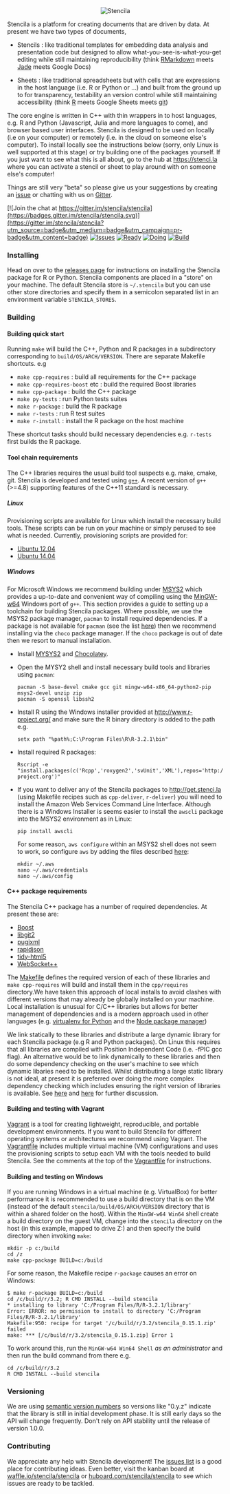 <div align="center">
	<img src="http://static.stenci.la/img/logo-name-tagline-500.png" alt="Stencila" style="max-width:250px">
</div>

Stencila is a platform for creating documents that are driven by data. At present we have two types of documents,

- Stencils : like traditional templates for embedding data analysis and presentation code but designed to allow what-you-see-is-what-you-get editing while still maintaining reproducibility (think [RMarkdown](http://rmarkdown.rstudio.com/) meets [Jade](http://jade-lang.com/) meets Google Docs)

- Sheets : like traditional spreadsheets but with cells that are expressions in the host language (i.e. R or Python or ...) and built from the ground up to for transparency, testability an version control while still maintaining accessibility (think [R](https://www.r-project.org/) meets Google Sheets meets [git](https://git-scm.com/))

The core engine is written in C++ with thin wrappers in to host languages, e.g. R and Python (Javascript, Julia and more languages to come), and browser based user interfaces. Stencila is designed to be used on locally (i.e on your computer) or remotely (i.e. in the cloud on someone else's computer). To install locally see the instructions below (sorry, only Linux is well supported at this stage) or try building one of the packages yourself. If you just want to see what this is all about, go to the hub at https://stenci.la where you can activate a stencil or sheet to play around with on someone else's computer!

Things are still very "beta" so please give us your suggestions by creating an [issue](https://github.com/stencila/stencila/issues) or chatting with us on [Gitter](https://gitter.im/stencila/stencila).

[![Join the chat at https://gitter.im/stencila/stencila](https://badges.gitter.im/stencila/stencila.svg)](https://gitter.im/stencila/stencila?utm_source=badge&utm_medium=badge&utm_campaign=pr-badge&utm_content=badge)
[![Issues](https://img.shields.io/github/issues-raw/badges/shields.svg)](http://waffle.io/stencila/stencila)
[![Ready](https://badge.waffle.io/stencila/stencila.svg?label=1+-+Ready&title=ready)](http://waffle.io/stencila/stencila)
[![Doing](https://badge.waffle.io/stencila/stencila.svg?label=2+-+Doing&title=doing)](http://waffle.io/stencila/stencila)
[![Build](https://travis-ci.org/stencila/stencila.svg?branch=develop)](https://travis-ci.org/stencila/stencila)

### Installing

Head on over to the [releases page](https://github.com/stencila/stencila/releases) for instructions on installing the Stencila package for R or Python. Stencila components are placed in a "store" on your machine. The default Stencila store is `~/.stencila` but you can use other store directories and specify them in a semicolon separated list in an environment variable `STENCILA_STORES`.

### Building

#### Building quick start

Running `make` will build the C++, Python and R packages in a subdirectory corresponding to `build/OS/ARCH/VERSION`. There are separate Makefile shortcuts. e.g

* `make cpp-requires` : build all requirements for the C++ package
* `make cpp-requires-boost` etc : build the required Boost libraries
* `make cpp-package` : build the C++ package
* `make py-tests` : run Python tests suites
* `make r-package` : build the R package
* `make r-tests` : run R test suites
* `make r-install` : install the R package on the host machine

These shortcut tasks should build necessary dependencies e.g. `r-tests` first builds the R package.

#### Tool chain requirements

The C++ libraries requires the usual build tool suspects e.g. make, cmake, git. Stencila is developed and tested using [`g++`](https://gcc.gnu.org/). A recent version of `g++` (>=4.8) supporting features of the C++11 standard is necessary. 

##### Linux

Provisioning scripts are available for Linux which install the necessary build tools. These scripts can be run on your machine or simply perused to see what is needed. Currently, provisioning scripts are provided for:

* [Ubuntu 12.04](setup/ubuntu-build-12.04.sh)
* [Ubuntu 14.04](setup/ubuntu-build-14.04.sh)

##### Windows

For Microsoft Windows we recommend building under [MSYS2](http://msys2.github.io/) which provides a up-to-date and convenient way of compiling using the [MinGW-w64](http://mingw-w64.sourceforge.net/) Windows port of `g++`. This section provides a guide to setting up a toolchain for building Stencila packages. Where possible, we use the MSYS2 package manager, `pacman` to install required dependencies. If a package is not available for `pacman` (see the list [here](https://github.com/Alexpux/MSYS2-packages)) then we recommend installing via the `choco` package manager. If the `choco` package is out of date then we resort to manual installation.  

- Install [MYSYS2](https://msys2.github.io/) and [Chocolatey](https://chocolatey.org).

- Open the MYSY2 shell and install necessary build tools and libraries using `pacman`:

	```shell
	pacman -S base-devel cmake gcc git mingw-w64-x86_64-python2-pip msys2-devel unzip zip
	pacman -S openssl libssh2
	```

- Install R using the Windows installer provided at http://www.r-project.org/ and make sure the R binary directory is added to the path e.g.

	```shell
	setx path "%path%;C:\Program Files\R\R-3.2.1\bin"
	```

- Install required R packages:

	```shell
	Rscript -e "install.packages(c('Rcpp','roxygen2','svUnit','XML'),repos='http://cran.us.r-project.org')"
	```

- If you want to deliver any of the Stencila packages to http://get.stenci.la (using Makefile recipes such as `cpp-deliver`, `r-deliver`) you will need to install the Amazon Web Services Command Line Interface. Although there is a Windows Installer is seems easier to install the `awscli` package into the MSYS2 environment as in Linux:

	```shell
	pip install awscli
	```

	For some reason, `aws configure` within an MSYS2 shell does not seem to work, so configure `aws` by adding the files described [here](http://docs.aws.amazon.com/cli/latest/userguide/cli-chap-getting-started.html#cli-config-files):

	```shell
	mkdir ~/.aws
	nano ~/.aws/credentials
	nano ~/.aws/config
	```

#### C++ package requirements

The Stencila C++ package has a number of required dependencies. At present these are:

* [Boost](http://www.boost.org/)
* [libgit2](http://libgit2.github.com/)
* [pugixml](http://pugixml.org/)
* [rapidjson](https://code.google.com/p/rapidjson/)
* [tidy-html5](http://w3c.github.com/tidy-html5/)
* [WebSocket++](https://github.com/zaphoyd/websocketpp)

The [Makefile](Makefile) defines the required version of each of these libraries and `make cpp-requires` will build and install them in the `cpp/requires` directory.We have taken this approach of local installs to avoid clashes with different versions that may already be globally installed on your machine. Local installation is unusual for C/C++ libraries but allows for better management of dependencies and is a modern approach used in other languages (e.g. [virtualenv for Python](http://virtualenv.readthedocs.org/en/latest/virtualenv.html) and the [Node package manager](https://www.npmjs.org/doc/cli/npm-install.html))

We link statically to these libraries and distribute a large dynamic library for each Stencila package (e.g R and Python packages). On Linux this requires that all libraries are compiled with Position Independent Code (i.e. -fPIC gcc flag). An alternative would be to link dynamically to these libraries and then do some dependency checking on the user's machine to see which dynamic libaries need to be installed. Whilst distributing a large static library is not ideal, at present it is preferred over doing the more complex dependency checking which includes ensuring the right version of libraries is available. See [here](http://stackoverflow.com/questions/1412080/distributing-with-boost-library) and [here](http://tldp.org/HOWTO/Program-Library-HOWTO/shared-libraries.html) for further discussion.

#### Building and testing with Vagrant

[Vagrant](https://www.vagrantup.com/) is a tool for creating lightweight, reproducible, and portable development environments. If you want to build Stencila for different operating systems or architectures we recommend using Vagrant. The [Vagrantfile](Vagrantfile) includes multiple virtual machine (VM) configurations and uses the provisioning scripts to setup each VM with the tools needed to build Stencila. See the comments at the top of the [Vagrantfile](Vagrantfile) for instructions.

#### Building and testing on Windows

If you are running Windows in a virtual machine (e.g. VirtualBox) for better performance it is recommended to use a build  directory that is on the VM (instead of the default `stencila/build/OS/ARCH/VERSION` directory that is within a shared folder on the host). Within the `MinGW-w64 Win64` shell create a build directory on the guest VM, change into the `stencila` directory on the host (in this example, mapped to drive Z:) and then specify the build directory when invoking `make`:

```shell
mkdir -p c:/build
cd /z
make cpp-package BUILD=c:/build
```

For some reason, the Makefile recipe `r-package` causes an error on Windows:

```shell
$ make r-package BUILD=c:/build
cd /c/build/r/3.2; R CMD INSTALL --build stencila
* installing to library 'C:/Program Files/R/R-3.2.1/library'
Error: ERROR: no permission to install to directory 'C:/Program Files/R/R-3.2.1/library'
Makefile:950: recipe for target '/c/build/r/3.2/stencila_0.15.1.zip' failed
make: *** [/c/build/r/3.2/stencila_0.15.1.zip] Error 1
```

To work around this, run the `MinGW-w64 Win64 Shell` *as an administrator* and then run the build command from there e.g.

```shell
cd /c/build/r/3.2
R CMD INSTALL --build stencila
```

### Versioning

We are using [semantic version numbers](http://semver.org/) so versions like "0.y.z" indicate that the library is still in initial development phase. It is still early days so the API will change frequently. Don't rely on API stability until the release of version 1.0.0.

### Contributing

We appreciate any help with Stencila development! The [issues list](https://github.com/stencila/stencila/issues) is a good place for contributing ideas. Even better, visit the kanban board at [waffle.io/stencila/stencila](https://waffle.io/stencila/stencila) or [huboard.com/stencila/stencila](https://huboard.com/stencila/stencila) to see which issues are ready to be tackled.
